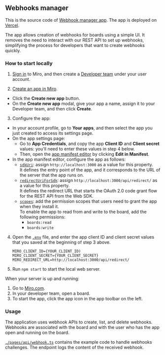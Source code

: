 ## Webhooks manager

This is the source code of [Webhook manager app](https://miro.com/marketplace/webhook-manager/).
The app is deployed on [Vercel](https://webhooks-manager-sepia.vercel.app/).

The app allows creation of webhooks for boards using a simple UI. It removes the need to interact with our REST API to set up webhooks, simplifying the process for developers that want to create webhooks quickly.

### How to start locally

1. [Sign in](https://miro.com/login/) to Miro, and then create a
   [Developer team](https://developers.miro.com/docs/create-a-developer-team)
   under your user account.

2. [Create an app in Miro](https://developers.miro.com/docs/build-your-first-hello-world-app#step-1-bootstrap-the-hello-world-app).

- Click the **Create new app** button.
- On the **Create new app** modal, give your app a name, assign it to your
  Developer team, and then click **Create**.

3. Configure the app:

- In your account profile, go to **Your apps**, and then select the app you just created to access its settings page.
- On the app settings page:
  - Go to **App Credentials**, and copy the app **Client ID** and **Client secret** values: you'll need to enter these values
    in step 4 below.
  - Then, open the [app manifest editor](https://developers.miro.com/docs/manually-create-an-app#step-2-configure-your-app-in-miro) by clicking **Edit in Manifest**.
- In the app manifest editor, configure the app as follows:
  - [`sdkUri`](https://developers.miro.com/docs/app-manifest#sdkuri): assign `http://localhost:3000` as a value for this property. \
    It defines the entry point of the app, and it corresponds to the URL of the server that the app runs on.
  - [`redirectUriForSdk`](https://developers.miro.com/docs/app-manifest#redirecturiforsdk): assign `http://localhost:3000/api/redirect/` as a value for this property. \
    It defines the redirect URL that starts the OAuth 2.0 code grant flow for the REST API from the Web SDK.
  - [`scopes`](https://developers.miro.com/docs/app-manifest#scopes): add the permission scopes that users need to grant the app when they install it. \
    To enable the app to read from and write to the board, add the following permissions:
    - `boards:read`
    - `boards:write`

4. Open the [`.env`](.env) file, and enter the app client ID and client secret
   values that you saved at the beginning of step 3 above.

   ```
   MIRO_CLIENT_ID={YOUR_CLIENT_ID)
   MIRO_CLIENT_SECRET={YOUR_CLIENT_SECRET}
   MIRO_REDIRECT_URL=http://localhost:3000/api/redirect/
   ```

5. Run `npm start` to start the local web server.

When your server is up and running:

1. Go to [Miro.com](https://miro.com).
2. In your developer team, open a board.
3. To start the app, click the app icon in the app toolbar on the left.

### Usage

The application uses webhook APIs to create, list, and delete webhooks. \
Webhooks are associated with the board and with the user who has the app open and running on the board.

[`./pages/api/webhook.ts`](./pages/api/webhook.ts) contains the example code to handle webhooks challenges. The endpoint logs the content of the received webhook.
